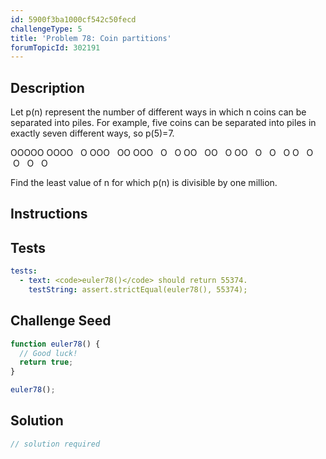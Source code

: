```yaml
---
id: 5900f3ba1000cf542c50fecd
challengeType: 5
title: 'Problem 78: Coin partitions'
forumTopicId: 302191
---
```


## Description
<section id='description'>
Let p(n) represent the number of different ways in which n coins can be separated into piles. For example, five coins can be separated into piles in exactly seven different ways, so p(5)=7.

OOOOO
OOOO   O
OOO   OO
OOO   O   O
OO   OO   O
OO   O   O   O
O   O   O   O   O

Find the least value of n for which p(n) is divisible by one million.
</section>

## Instructions
<section id='instructions'>

</section>

## Tests
<section id='tests'>

```yml
tests:
  - text: <code>euler78()</code> should return 55374.
    testString: assert.strictEqual(euler78(), 55374);

```

</section>

## Challenge Seed
<section id='challengeSeed'>

<div id='js-seed'>

```js
function euler78() {
  // Good luck!
  return true;
}

euler78();
```

</div>



</section>

## Solution
<section id='solution'>

```js
// solution required
```

</section>
